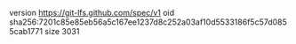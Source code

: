 version https://git-lfs.github.com/spec/v1
oid sha256:7201c85e85eb56a5c167ee1237d8c252a03af10d5533186f5c57d0855cab1771
size 3031
